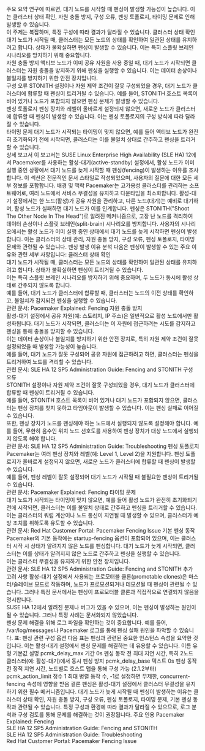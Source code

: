 주요 요약
연구에 따르면, 대기 노드를 시작할 때 펜싱이 발생할 가능성이 높습니다. 이는 클러스터 상태 확인, 자원 충돌 방지, 구성 오류, 펜싱 토폴로지, 타이밍 문제로 인해 발생할 수 있습니다.  
이 주제는 복잡하며, 특정 구성에 따라 결과가 달라질 수 있습니다.
클러스터 상태 확인
대기 노드가 시작될 때, 클러스터는 모든 노드의 상태를 확인하여 일관된 상태를 유지하려고 합니다. 상태가 불확실하면 펜싱이 발생할 수 있습니다. 이는 특히 스플릿 브레인 시나리오를 방지하기 위해 중요합니다.  
자원 충돌 방지
액티브 노드가 이미 공유 자원을 사용 중일 때, 대기 노드가 시작되면 클러스터는 자원 충돌을 방지하기 위해 펜싱을 실행할 수 있습니다. 이는 데이터 손상이나 불일치를 방지하기 위한 안전 장치입니다.  
구성 오류
STONITH 설정이나 자원 제약 조건이 잘못 구성되었을 경우, 대기 노드가 클러스터에 합류할 때 펜싱이 트리거될 수 있습니다. 예를 들어, STONITH 호스트 목록이 비어 있거나 노드가 포함되지 않으면 펜싱 문제가 발생할 수 있습니다.  
펜싱 토폴로지
펜싱 장치와 레벨이 올바르게 설정되지 않으면, 새로운 노드가 클러스터에 합류할 때 펜싱이 발생할 수 있습니다. 이는 펜싱 토폴로지의 구성 방식에 따라 달라질 수 있습니다.  
타이밍 문제
대기 노드가 시작되는 타이밍이 맞지 않으면, 예를 들어 액티브 노드가 완전히 초기화되기 전에 시작되면, 클러스터는 이를 불일치 상태로 간주하고 펜싱을 트리거할 수 있습니다.  
상세 보고서
이 보고서는 SUSE Linux Enterprise High Availability (SLE HA) 12에서 Pacemaker를 사용하는 활성-대기(active-standby) 설정에서, 활성 노드가 이미 실행 중인 상황에서 대기 노드를 늦게 시작할 때 펜싱(fencing)이 발생하는 이유를 조사합니다. 이 섹션은 전문적인 문서 스타일로 작성되었으며, 사용자의 질문에 대한 모든 세부 정보를 포함합니다.
배경 및 맥락
Pacemaker는 고가용성 클러스터를 관리하는 소프트웨어로, 여러 노드에서 서비스 무결성을 유지하고 다운타임을 최소화합니다. 활성-대기 설정에서는 한 노드(활성)가 공유 자원을 관리하고, 다른 노드(대기)는 예비로 대기하며, 활성 노드가 실패하면 대기 노드가 이를 인계합니다. 펜싱은 STONITH("Shoot The Other Node In The Head")로 알려진 메커니즘으로, 고장 난 노드를 격리하여 데이터 손상이나 스플릿 브레인(split-brain) 시나리오를 방지합니다.
사용자의 시나리오에서는 활성 노드가 이미 실행 중인 상태에서 대기 노드를 늦게 시작하면 펜싱이 발생합니다. 이는 클러스터의 상태 관리, 자원 충돌 방지, 구성 오류, 펜싱 토폴로지, 타이밍 문제와 관련될 수 있습니다.
펜싱 발생 이유 분석
다음은 펜싱이 발생할 수 있는 주요 이유와 관련 세부 사항입니다:
클러스터 상태 확인  
대기 노드가 시작될 때, 클러스터는 모든 노드의 상태를 확인하여 일관된 상태를 유지하려고 합니다. 상태가 불확실하면 펜싱이 트리거될 수 있습니다.  
이는 특히 스플릿 브레인 시나리오를 방지하기 위해 중요하며, 두 노드가 동시에 활성 상태로 간주되지 않도록 합니다.  
예를 들어, 대기 노드가 클러스터에 합류할 때, 클러스터는 노드의 이전 상태를 확인하고, 불일치가 감지되면 펜싱을 실행할 수 있습니다.  
관련 문서: Pacemaker Explained: Fencing
자원 충돌 방지  
활성-대기 설정에서 공유 자원(예: 스토리지, IP 주소)은 일반적으로 활성 노드에서만 활성화됩니다. 대기 노드가 시작되면, 클러스터는 이 자원에 접근하려는 시도를 감지하고 펜싱을 통해 충돌을 방지할 수 있습니다.  
이는 데이터 손상이나 불일치를 방지하기 위한 안전 장치로, 특히 자원 제약 조건이 잘못 설정되었을 때 발생할 가능성이 높습니다.  
예를 들어, 대기 노드가 잘못 구성되어 공유 자원에 접근하려고 하면, 클러스터는 펜싱을 트리거하여 노드를 격리할 수 있습니다.  
관련 문서: SLE HA 12 SP5 Administration Guide: Fencing and STONITH
구성 오류  
STONITH 설정이나 자원 제약 조건이 잘못 구성되었을 경우, 대기 노드가 클러스터에 합류할 때 펜싱이 트리거될 수 있습니다.  
예를 들어, STONITH 호스트 목록이 비어 있거나 대기 노드가 포함되지 않으면, 클러스터는 펜싱 장치를 찾지 못하고 타임아웃이 발생할 수 있습니다. 이는 펜싱 실패로 이어질 수 있습니다.  
또한, 펜싱 장치가 노드를 펜싱해야 하는 노드에서 실행되지 않도록 설정해야 합니다. 예를 들어, 무한히 음수인 위치 노드 선호도를 사용하여 펜싱 장치가 대상 노드에서 실행되지 않도록 해야 합니다.  
관련 문서: SLE HA 12 SP5 Administration Guide: Troubleshooting
펜싱 토폴로지  
Pacemaker는 여러 펜싱 장치와 레벨(예: Level 1, Level 2)을 지원합니다. 펜싱 토폴로지가 올바르게 설정되지 않으면, 새로운 노드가 클러스터에 합류할 때 펜싱이 발생할 수 있습니다.  
예를 들어, 펜싱 레벨이 잘못 설정되어 대기 노드가 시작될 때 불필요한 펜싱이 트리거될 수 있습니다.  
관련 문서: Pacemaker Explained: Fencing
타이밍 문제  
대기 노드가 시작되는 타이밍이 맞지 않으면, 예를 들어 활성 노드가 완전히 초기화되기 전에 시작되면, 클러스터는 이를 불일치 상태로 간주하고 펜싱을 트리거할 수 있습니다.  
이는 클러스터의 쿼럼 계산이나 노드 통신이 지연될 때 발생할 수 있으며, 클러스터가 예방 조치를 취하도록 유도할 수 있습니다.  
관련 문서: Red Hat Customer Portal: Pacemaker Fencing Issue
기본 펜싱 동작  
Pacemaker의 기본 동작에는 startup-fencing 옵션이 포함되어 있으며, 이는 클러스터 시작 시 상태가 알려지지 않은 노드를 펜싱합니다. 대기 노드가 늦게 시작되면, 클러스터는 이를 상태가 알려지지 않은 노드로 간주하고 펜싱을 실행할 수 있습니다.  
이는 클러스터 무결성을 유지하기 위한 안전 장치입니다.  
관련 문서: SLE HA 12 SP5 Administration Guide: Fencing and STONITH
추가 고려 사항
활성-대기 설정에서 사용되는 프로모터블 클론(promotable clones)은 마스터/슬레이브 모드로 작동하며, 노드가 프로모션되거나 데모션될 때 펜싱이 관련될 수 있습니다. 그러나 특정 문서에서는 펜싱이 프로모터블 클론과 직접적으로 연결되지 않음을 명시합니다.  
SUSE HA 12에서 알려진 문제나 버그가 있을 수 있으며, 이는 펜싱이 발생하는 원인이 될 수 있습니다. 그러나 특정 사례는 문서화되지 않았습니다.  
펜싱 문제 해결을 위해 로그 파일을 확인하는 것이 중요합니다. 예를 들어, /var/log/messages나 Pacemaker 로그를 통해 펜싱 실패 원인을 파악할 수 있습니다.
표: 펜싱 관련 구성 옵션
다음 표는 펜싱과 관련된 중요한 인스턴스 속성을 요약한 것입니다. 이는 활성-대기 설정에서 펜싱 문제를 해결하는 데 유용할 수 있습니다.
이름
유형
기본값
설명
pcmk_delay_max
기간
0s
펜싱 동작 전 최대 지연 시간, 특히 2노드 클러스터(예: 활성-대기)에서 동시 펜싱 방지
pcmk_delay_base
텍스트
0s
펜싱 동작 전 정적 지연 시간, 노드별로 호스트 맵을 통해 구성 가능 (2.1.2부터)
pcmk_action_limit
정수
1
최대 병렬 동작 수, -1로 설정하면 무제한, concurrent-fencing 속성에 영향을 받음
결론
펜싱은 활성-대기 설정에서 클러스터 무결성을 유지하기 위한 필수 메커니즘입니다. 대기 노드가 늦게 시작될 때 펜싱이 발생하는 이유는 클러스터 상태 확인, 자원 충돌 방지, 구성 오류, 펜싱 토폴로지, 타이밍 문제, 기본 펜싱 동작과 관련될 수 있습니다. 특정 구성과 환경에 따라 결과가 달라질 수 있으므로, 로그 분석과 구성 검토를 통해 문제를 해결하는 것이 권장됩니다.
주요 인용
Pacemaker Explained: Fencing  
SLE HA 12 SP5 Administration Guide: Fencing and STONITH  
SLE HA 12 SP5 Administration Guide: Troubleshooting  
Red Hat Customer Portal: Pacemaker Fencing Issue
